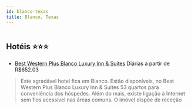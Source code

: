 ```yaml
---
id: blanco-texas
title: Blanco, Texas
---
```


<center><img src="http://photos.hotelbeds.com/giata/17/170913/170913a_hb_a_001.jpg" alt="" /></center>


## Hotéis ⭐️⭐️⭐️

-    [Best Western Plus Blanco Luxury Inn & Suites](https://www.hurb.com/aud/https://www.hurb.com/hoteis/blanco/best-western-plus-blanco-luxury-inn-suites-JNP-JP093177?cmp=18055) Diárias a partir de R$652.03
   > Este agradável hotel fica em Blanco. Estão disponíveis, no Best Western Plus Blanco Luxury Inn &amp; Suites 53 quartos para conveniência dos hóspedes. Além do mais, existe ligação à Internet sem fios acessível nas áreas comuns. O imóvel dispõe de receção 
